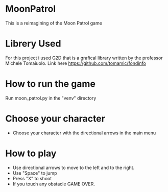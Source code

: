 # MoonPatrol
This is a reimagining of the Moon Patrol game

# Librery Used 
For this project i used G2D that is a grafical library written by the professor Michele Tomaiuolo.
Link here https://github.com/tomamic/fondinfo

# How to run the game 
Run moon_patrol.py in the "venv" directory

# Choose your character
- Choose your character with the directional arrows in the main menu

# How to play
- Use directional arrows to move to the left and to the right.
- Use "Space" to jump
- Press "X" to shoot
- If you touch any obstacle GAME OVER.
